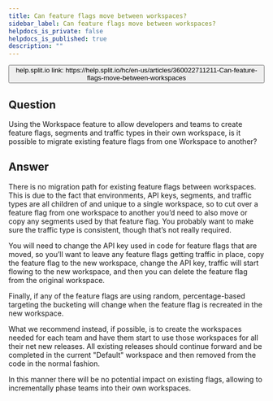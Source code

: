 ```yaml
---
title: Can feature flags move between workspaces?
sidebar_label: Can feature flags move between workspaces?
helpdocs_is_private: false
helpdocs_is_published: true
description: ""
---
```


<p>
  <button style={{borderRadius:'8px', border:'1px', fontFamily:'Courier New', fontWeight:'800', textAlign:'left'}}> help.split.io link: https://help.split.io/hc/en-us/articles/360022711211-Can-feature-flags-move-between-workspaces </button>
</p>

## Question

Using the Workspace feature to allow developers and teams to create feature flags, segments and traffic types in their own workspace, is it possible to migrate existing feature flags from one Workspace to another?

## Answer

There is no migration path for existing feature flags between workspaces. This is due to the fact that environments, API keys, segments, and traffic types are all children of and unique to a single workspace, so to cut over a feature flag from one workspace to another you’d need to also move or copy any segments used by that feature flag.  You probably want to make sure the traffic type is consistent, though that’s not really required. 

You will need to change the API key used in code for feature flags that are moved, so you’ll want to leave any feature flags getting traffic in place, copy the feature flag to the new workspace, change the API key, traffic will start flowing to the new workspace, and then you can delete the feature flag from the original workspace.

Finally, if any of the feature flags are using random, percentage-based targeting the bucketing will change when the feature flag is recreated in the new workspace.

What we recommend instead, if possible, is to create the workspaces needed for each team and have them start to use those workspaces for all their net new releases. All existing releases should continue forward and be completed in the current "Default" workspace and then removed from the code in the normal fashion.

In this manner there will be no potential impact on existing flags, allowing to incrementally phase teams into their own workspaces.